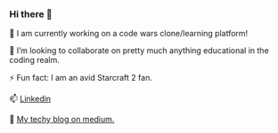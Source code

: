 ### Hi there  👋

🔭  I am currently working on a code wars clone/learning platform!

👯  I’m looking to collaborate on pretty much anything educational in the coding realm.

⚡  Fun fact: I am an avid Starcraft 2 fan.

📫 [Linkedin](https://www.linkedin.com/in/jacob-short-b4523676/)

💬 [My techy blog on medium.](https://jrshort89.medium.com/)
<!--
**jrshort89/jrshort89** is a ✨ _special_ ✨ repository because its `README.md` (this file) appears on your GitHub profile.

Here are some ideas to get you started:

- 🔭 I’m currently working on ...
- 🌱 I’m currently learning ...
- 👯 I’m looking to collaborate on ...
- 🤔 I’m looking for help with ...
- 💬 Ask me about ...
- 📫 How to reach me: ...
- 😄 Pronouns: ...
- ⚡ Fun fact: ...
-->
